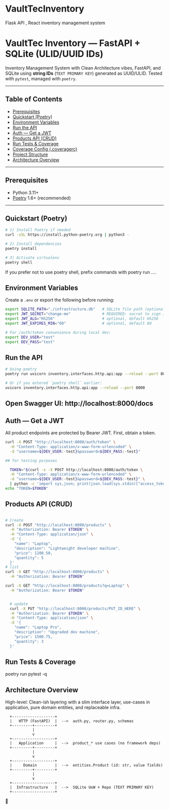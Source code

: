 # VaultTecInventory
Flask API , React inventory management system

# VaultTec Inventory — FastAPI + SQLite (ULID/UUID IDs)

Inventory Management System with Clean Architecture vibes, FastAPI, and SQLite using **string IDs** (`TEXT PRIMARY KEY`) generated as UUID/ULID. Tested with `pytest`, managed with `poetry`.

---

## Table of Contents
- [Prerequisites](#prerequisites)
- [Quickstart (Poetry)](#quickstart-poetry)
- [Environment Variables](#environment-variables)
- [Run the API](#run-the-api)
- [Auth — Get a JWT](#auth--get-a-jwt)
- [Products API (CRUD)](#products-api-crud)
- [Run Tests & Coverage](#run-tests--coverage)
- [Coverage Config (.coveragerc)](#coverage-config-coveragerc)
- [Project Structure](#project-structure)
- [Architecture Overview](#architecture-overview)

---

## Prerequisites
- Python 3.11+
- [Poetry](https://python-poetry.org/) 1.6+ (recommended)

---

## Quickstart (Poetry)

```bash
# 1) Install Poetry if needed
curl -sSL https://install.python-poetry.org | python3 -

# 2) Install dependencies
poetry install

# 3) Activate virtualenv
poetry shell
```
If you prefer not to use poetry shell, prefix commands with poetry run ....


## Environment Variables

Create a `.env` or export the following before running:

```bash
export SQLITE_PATH="./infrastructure.db"   # SQLite file path (optional; defaults to ./infrastructure.db)
export JWT_SECRET="change-me"              # REQUIRED: secret to sign JWTs
export JWT_ALG="HS256"                     # optional, default HS256
export JWT_EXPIRES_MIN="60"                # optional, default 60

# For /auth/token convenience during local dev:
export DEV_USER="test"
export DEV_PASS="test"
```

## Run the API
```bash
# Using poetry
poetry run uvicorn inventory.interfaces.http.api:app --reload --port 8000

# Or if you entered `poetry shell` earlier:
uvicorn inventory.interfaces.http.api:app --reload --port 8000
```

## Open Swagger UI: http://localhost:8000/docs

## Auth — Get a JWT
All product endpoints are protected by Bearer JWT. First, obtain a token.

```bash
curl -X POST "http://localhost:8000/auth/token" \
  -H "Content-Type: application/x-www-form-urlencoded" \
  -d "username=${DEV_USER:-test}&password=${DEV_PASS:-test}"

## for testing purposes

  TOKEN="$(curl -s -X POST http://localhost:8000/auth/token \
  -H "Content-Type: application/x-www-form-urlencoded" \
  -d "username=${DEV_USER:-test}&password=${DEV_PASS:-test}" \
  | python -c 'import sys,json; print(json.load(sys.stdin)["access_token"])')"
echo "TOKEN=$TOKEN"


```


## Products API (CRUD)
```bash

# Create
curl -X POST "http://localhost:8000/products" \
  -H "Authorization: Bearer $TOKEN" \
  -H "Content-Type: application/json" \
  -d '{
    "name": "Laptop",
    "description": "Lightweight developer machine",
    "price": 1200.50,
    "quantity": 5
  }'
# list
curl -X GET "http://localhost:8000/products" \
  -H "Authorization: Bearer $TOKEN"

curl -X GET "http://localhost:8000/products?q=Laptop" \
  -H "Authorization: Bearer $TOKEN"


  # update
  curl -X PUT "http://localhost:8000/products/PUT_ID_HERE" \
  -H "Authorization: Bearer $TOKEN" \
  -H "Content-Type: application/json" \
  -d '{
    "name": "Laptop Pro",
    "description": "Upgraded dev machine",
    "price": 1500.75,
    "quantity": 3
  }'

  ```

  ## Run Tests & Coverage
  
  poetry run pytest -q

## Architecture Overview

High-level: Clean-ish layering with a slim interface layer, use-cases in application, pure domain entities, and replaceable infra.

      +-------------------+
      |   HTTP (FastAPI)  |  -->  auth.py, router.py, schemas
      +---------+---------+
                |
                v
      +-------------------+
      |   Application     |  -->  product_* use cases (no framework deps)
      +---------+---------+
                |
                v
      +-------------------+
      |     Domain        |  -->  entities.Product (id: str, value fields)
      +---------+---------+
                |
                v
      +-------------------+
      |  Infrastructure   |  -->  SQLite UoW + Repo (TEXT PRIMARY KEY)
      +-------------------+


 🚀